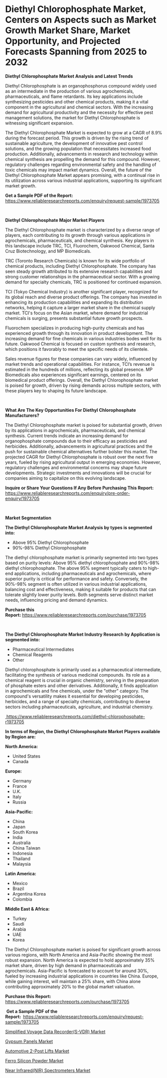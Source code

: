 <p><h1>Diethyl Chlorophosphate Market, Centers on Aspects such as Market Growth Market Share, Market Opportunity, and Projected Forecasts Spanning from 2025 to 2032</h1></p><p><strong>Diethyl Chlorophosphate Market Analysis and Latest Trends</strong></p>
<p><p>Diethyl Chlorophosphate is an organophosphorus compound widely used as an intermediate in the production of various agrochemicals, pharmaceuticals, and flame retardants. Its key applications include synthesizing pesticides and other chemical products, making it a vital component in the agricultural and chemical sectors. With the increasing demand for agricultural productivity and the necessity for effective pest management solutions, the market for Diethyl Chlorophosphate is witnessing significant expansion.</p><p>The Diethyl Chlorophosphate Market is expected to grow at a CAGR of 8.9% during the forecast period. This growth is driven by the rising trend of sustainable agriculture, the development of innovative pest control solutions, and the growing population that necessitates increased food production. Additionally, advancements in research and technology within chemical synthesis are propelling the demand for this compound. However, regulatory challenges regarding environmental safety and the handling of toxic chemicals may impact market dynamics. Overall, the future of the Diethyl Chlorophosphate Market appears promising, with a continual rise in its utilization across various industrial applications, supporting its significant market growth.</p></p>
<p><strong>Get a Sample PDF of the Report:&nbsp;</strong> <a href="https://www.reliableresearchreports.com/enquiry/request-sample/1973705?utm_campaign=2287&utm_medium=2&utm_source=Github&utm_content=ia&utm_term=02042025&utm_id=diethyl-chlorophosphate">https://www.reliableresearchreports.com/enquiry/request-sample/1973705</a></p>
<p>&nbsp;</p>
<p><strong>Diethyl Chlorophosphate Major Market Players</strong></p>
<p><p>The Diethyl Chlorophosphate market is characterized by a diverse range of players, each contributing to its growth through various applications in agrochemicals, pharmaceuticals, and chemical synthesis. Key players in this landscape include TRC, TCI, Fluorochem, Oakwood Chemical, Santa Cruz Biotechnology, and MP Biomedicals.</p><p>TRC (Toronto Research Chemicals) is known for its wide portfolio of chemical products, including Diethyl Chlorophosphate. The company has seen steady growth attributed to its extensive research capabilities and strong customer relationships in the pharmaceutical sector. With a growing demand for specialty chemicals, TRC is positioned for continued expansion.</p><p>TCI (Tokyo Chemical Industry) is another significant player, recognized for its global reach and diverse product offerings. The company has invested in enhancing its production capabilities and expanding its distribution networks, helping it capture a larger market share in the chemical supply market. TCI's focus on the Asian market, where demand for industrial chemicals is surging, presents substantial future growth prospects.</p><p>Fluorochem specializes in producing high-purity chemicals and has experienced growth through its innovation in product development. The increasing demand for fine chemicals in various industries bodes well for its future. Oakwood Chemical is focused on custom synthesis and research, which positions it favorably to meet the specific needs of its clientele.</p><p>Sales revenue figures for these companies can vary widely, influenced by market trends and operational capabilities. For instance, TCI’s revenue is estimated in the hundreds of millions, reflecting its global presence. MP Biomedicals also experiences significant earnings, centered on its biomedical product offerings. Overall, the Diethyl Chlorophosphate market is poised for growth, driven by rising demands across multiple sectors, with these players key to shaping its future landscape.</p></p>
<p>&nbsp;</p>
<p><strong>What Are The Key Opportunities For Diethyl Chlorophosphate Manufacturers?</strong></p>
<p><p>The Diethyl Chlorophosphate market is poised for substantial growth, driven by its applications in agrochemicals, pharmaceuticals, and chemical synthesis. Current trends indicate an increasing demand for organophosphate compounds due to their efficacy as pesticides and herbicides. Additionally, advancements in agricultural practices and the push for sustainable chemical alternatives further bolster this market. The projected CAGR for Diethyl Chlorophosphate is robust over the next five years, fueled by rising agricultural output in emerging economies. However, regulatory challenges and environmental concerns may shape future developments. Strategic investments and innovations will be crucial for companies aiming to capitalize on this evolving landscape.</p></p>
<p><strong>Inquire or Share Your Questions If Any Before Purchasing This Report:</strong> <a href="https://www.reliableresearchreports.com/enquiry/pre-order-enquiry/1973705?utm_campaign=2287&utm_medium=2&utm_source=Github&utm_content=ia&utm_term=02042025&utm_id=diethyl-chlorophosphate">https://www.reliableresearchreports.com/enquiry/pre-order-enquiry/1973705</a></p>
<p>&nbsp;</p>
<p><strong>Market Segmentation</strong></p>
<p><strong>The Diethyl Chlorophosphate Market Analysis by types is segmented into:</strong></p>
<p><ul><li>Above 95% Diethyl Chlorophosphate</li><li>90%-98% Diethyl Chlorophosphate</li></ul></p>
<p><p>The diethyl chlorophosphate market is primarily segmented into two types based on purity levels: Above 95% diethyl chlorophosphate and 90%-98% diethyl chlorophosphate. The above 95% segment typically caters to high-end applications, including pharmaceuticals and agrochemicals, where superior purity is critical for performance and safety. Conversely, the 90%-98% segment is often utilized in various industrial applications, balancing cost and effectiveness, making it suitable for products that can tolerate slightly lower purity levels. Both segments serve distinct market needs, influencing pricing and demand dynamics.</p></p>
<p><strong>Purchase this Report:&nbsp;</strong><a href="https://www.reliableresearchreports.com/purchase/1973705?utm_campaign=2287&utm_medium=2&utm_source=Github&utm_content=ia&utm_term=02042025&utm_id=diethyl-chlorophosphate">https://www.reliableresearchreports.com/purchase/1973705</a></p>
<p>&nbsp;</p>
<p><strong>The Diethyl Chlorophosphate Market Industry Research by Application is segmented into:</strong></p>
<p><ul><li>Pharmaceutical Intermediates</li><li>Chemical Reagents</li><li>Other</li></ul></p>
<p><p>Diethyl chlorophosphate is primarily used as a pharmaceutical intermediate, facilitating the synthesis of various medicinal compounds. Its role as a chemical reagent is crucial in organic chemistry, serving in the preparation of phosphate esters and other derivatives. Additionally, it finds application in agrochemicals and fine chemicals, under the "other" category. The compound's versatility makes it essential for developing pesticides, herbicides, and a range of specialty chemicals, contributing to diverse sectors including pharmaceuticals, agriculture, and industrial chemistry.</p></p>
<p><a href="https://www.reliableresearchreports.com/diethyl-chlorophosphate-r1973705?utm_campaign=2287&utm_medium=2&utm_source=Github&utm_content=ia&utm_term=02042025&utm_id=diethyl-chlorophosphate">&nbsp;https://www.reliableresearchreports.com/diethyl-chlorophosphate-r1973705</a></p>
<p><strong>In terms of Region, the Diethyl Chlorophosphate Market Players available by Region are:</strong></p>
<p>
    <p> <strong> North America: </strong>
        <ul>
            <li>United States</li>
            <li>Canada</li>
        </ul>
        </p> 
    <p> <strong> Europe: </strong>
        <ul>
            <li>Germany</li>
            <li>France</li>
            <li>U.K.</li>
            <li>Italy</li>
            <li>Russia</li>
        </ul>
        </p> 
    <p> <strong> Asia-Pacific: </strong>
        <ul>
            <li>China</li>
            <li>Japan</li>
            <li>South Korea</li>
            <li>India</li>
            <li>Australia</li>
            <li>China Taiwan</li>
            <li>Indonesia</li>
            <li>Thailand</li>
            <li>Malaysia</li>
        </ul>
        </p> 
    <p> <strong> Latin America: </strong>
        <ul>
            <li>Mexico</li>
            <li>Brazil</li>
            <li>Argentina Korea</li>
            <li>Colombia</li>
        </ul>
        </p> 
    <p> <strong> Middle East & Africa: </strong>
        <ul>
            <li>Turkey</li>
            <li>Saudi</li>
            <li>Arabia</li>
            <li>UAE</li>
            <li>Korea</li>
        </ul>
    </p>
    </p>
<p><p>The Diethyl Chlorophosphate market is poised for significant growth across various regions, with North America and Asia-Pacific showing the most robust expansion. North America is expected to hold approximately 35% market share, driven by high demand in pharmaceuticals and agrochemicals. Asia-Pacific is forecasted to account for around 30%, fueled by increasing industrial applications in countries like China. Europe, while gaining interest, will maintain a 25% share, with China alone contributing approximately 20% to the global market valuation.</p></p>
<p><strong>Purchase this Report: </strong><a href="https://www.reliableresearchreports.com/purchase/1973705?utm_campaign=2287&utm_medium=2&utm_source=Github&utm_content=ia&utm_term=02042025&utm_id=diethyl-chlorophosphate">https://www.reliableresearchreports.com/purchase/1973705</a></p>
<p>&nbsp;<strong>Get a Sample PDF of the Report:&nbsp;&nbsp;</strong><a href="https://www.reliableresearchreports.com/enquiry/request-sample/1973705?utm_campaign=2287&utm_medium=2&utm_source=Github&utm_content=ia&utm_term=02042025&utm_id=diethyl-chlorophosphate">https://www.reliableresearchreports.com/enquiry/request-sample/1973705</a></p>
<p><strong></strong></p>
<p><p><a href="https://www.linkedin.com/pulse/in-depth-analysis-simplified-voyage-data-recorders-vdr-market-i7oke?utm_campaign=2287&utm_medium=2&utm_source=Github&utm_content=ia&utm_term=02042025&utm_id=diethyl-chlorophosphate">Simplified Voyage Data Recorder(S-VDR) Market</a></p><p><a href="https://github.com/kaganalcinwv/Market-Research-Report-List-1/blob/main/gypsum-panels-market.md?utm_campaign=2287&utm_medium=2&utm_source=Github&utm_content=ia&utm_term=02042025&utm_id=diethyl-chlorophosphate">Gypsum Panels Market</a></p><p><a href="https://www.linkedin.com/pulse/exploring-automotive-2-post-lifts-market-strategic-insights-ssoye?utm_campaign=2287&utm_medium=2&utm_source=Github&utm_content=ia&utm_term=02042025&utm_id=diethyl-chlorophosphate">Automotive 2-Post Lifts Market</a></p><p><a href="https://github.com/szaszgrychkq/Market-Research-Report-List-1/blob/main/ferro-silicon-powder-market.md?utm_campaign=2287&utm_medium=2&utm_source=Github&utm_content=ia&utm_term=02042025&utm_id=diethyl-chlorophosphate">Ferro Silicon Powder Market</a></p><p><a href="https://www.linkedin.com/pulse/comprehensive-review-near-infrarednir-spectrometers-market-bowse?utm_campaign=2287&utm_medium=2&utm_source=Github&utm_content=ia&utm_term=02042025&utm_id=diethyl-chlorophosphate">Near Infrared(NIR) Spectrometers Market</a></p></p>